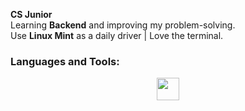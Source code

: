 <p><strong>CS Junior</strong><br>
Learning <strong>Backend</strong> and improving my problem-solving.<br>
Use <strong>Linux Mint</strong> as a daily driver | Love the terminal.</p>

<h3 align="left">Languages and Tools:</h3>
<p align="center">
  <a href="https://skillicons.dev">
    <img src="https://skillicons.dev/icons?i=html,css,js,python,github,git,vscode,react,tailwind" height=36/>
  </a>
</p>


